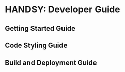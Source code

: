 # HANDSY: Developer Guide

## Getting Started Guide

## Code Styling Guide

## Build and Deployment Guide
